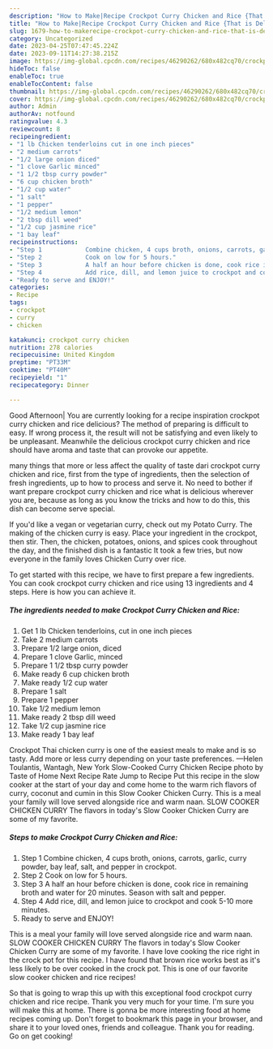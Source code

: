 ```yaml
---
description: "How to Make|Recipe Crockpot Curry Chicken and Rice {That is Delicious"
title: "How to Make|Recipe Crockpot Curry Chicken and Rice {That is Delicious"
slug: 1679-how-to-makerecipe-crockpot-curry-chicken-and-rice-that-is-delicious
category: Uncategorized
date: 2023-04-25T07:47:45.224Z
date: 2023-09-11T14:27:38.215Z
image: https://img-global.cpcdn.com/recipes/46290262/680x482cq70/crockpot-curry-chicken-and-rice-recipe-main-photo.jpg
hideToc: false
enableToc: true
enableTocContent: false
thumbnail: https://img-global.cpcdn.com/recipes/46290262/680x482cq70/crockpot-curry-chicken-and-rice-recipe-main-photo.jpg
cover: https://img-global.cpcdn.com/recipes/46290262/680x482cq70/crockpot-curry-chicken-and-rice-recipe-main-photo.jpg
author: Admin
authorAv: notfound
ratingvalue: 4.3
reviewcount: 8
recipeingredient:
- "1 lb Chicken tenderloins cut in one inch pieces"
- "2 medium carrots"
- "1/2 large onion diced"
- "1 clove Garlic minced"
- "1 1/2 tbsp curry powder"
- "6 cup chicken broth"
- "1/2 cup water"
- "1 salt"
- "1 pepper"
- "1/2 medium lemon"
- "2 tbsp dill weed"
- "1/2 cup jasmine rice"
- "1 bay leaf"
recipeinstructions:
- "Step 1            Combine chicken, 4 cups broth, onions, carrots, garlic, curry powder, bay leaf, salt, and pepper in crockpot."
- "Step 2            Cook on low for 5 hours."
- "Step 3            A half an hour before chicken is done, cook rice in remaining broth and water for 20 minutes. Season with salt and pepper."
- "Step 4            Add rice, dill, and lemon juice to crockpot and cook 5-10 more minutes."
- "Ready to serve and ENJOY!"
categories:
- Recipe
tags:
- crockpot
- curry
- chicken

katakunci: crockpot curry chicken 
nutrition: 278 calories
recipecuisine: United Kingdom
preptime: "PT33M"
cooktime: "PT40M"
recipeyield: "1"
recipecategory: Dinner

---
```



Good Afternoon| You are currently looking for a recipe inspiration crockpot curry chicken and rice delicious? The method of preparing is difficult to easy. If wrong process it, the result will not be satisfying and even likely to be unpleasant. Meanwhile the delicious crockpot curry chicken and rice should have aroma and taste that can provoke our appetite.






many things that more or less affect the quality of taste dari crockpot curry chicken and rice, first from the type of ingredients, then the selection of fresh ingredients, up to how to process and serve it. No need to bother if want prepare crockpot curry chicken and rice what is delicious wherever you are, because as long as you know the tricks and how to do this, this dish can become serve special.


If you&#39;d like a vegan or vegetarian curry, check out my Potato Curry. The making of the chicken curry is easy. Place your ingredient in the crockpot, then stir. Then, the chicken, potatoes, onions, and spices cook throughout the day, and the finished dish is a fantastic It took a few tries, but now everyone in the family loves Chicken Curry over rice.


To get started with this recipe, we have to first prepare a few ingredients. You can cook crockpot curry chicken and rice using 13 ingredients and 4 steps. Here is how you can achieve it.

<!--inarticleads1-->

##### The ingredients needed to make Crockpot Curry Chicken and Rice:

1. Get 1 lb Chicken tenderloins, cut in one inch pieces
1. Take 2 medium carrots
1. Prepare 1/2 large onion, diced
1. Prepare 1 clove Garlic, minced
1. Prepare 1 1/2 tbsp curry powder
1. Make ready 6 cup chicken broth
1. Make ready 1/2 cup water
1. Prepare 1 salt
1. Prepare 1 pepper
1. Take 1/2 medium lemon
1. Make ready 2 tbsp dill weed
1. Take 1/2 cup jasmine rice
1. Make ready 1 bay leaf


Crockpot Thai chicken curry is one of the easiest meals to make and is so tasty. Add more or less curry depending on your taste preferences. —Helen Toulantis, Wantagh, New York Slow-Cooked Curry Chicken Recipe photo by Taste of Home Next Recipe Rate Jump to Recipe Put this recipe in the slow cooker at the start of your day and come home to the warm rich flavors of curry, coconut and cumin in this Slow Cooker Chicken Curry. This is a meal your family will love served alongside rice and warm naan. SLOW COOKER CHICKEN CURRY The flavors in today&#39;s Slow Cooker Chicken Curry are some of my favorite. 

<!--inarticleads2-->

##### Steps to make Crockpot Curry Chicken and Rice:

1. Step 1            Combine chicken, 4 cups broth, onions, carrots, garlic, curry powder, bay leaf, salt, and pepper in crockpot.
1. Step 2            Cook on low for 5 hours.
1. Step 3            A half an hour before chicken is done, cook rice in remaining broth and water for 20 minutes. Season with salt and pepper.
1. Step 4            Add rice, dill, and lemon juice to crockpot and cook 5-10 more minutes.
1. Ready to serve and ENJOY!

This is a meal your family will love served alongside rice and warm naan. SLOW COOKER CHICKEN CURRY The flavors in today&#39;s Slow Cooker Chicken Curry are some of my favorite. I have love cooking the rice right in the crock pot for this recipe. I have found that brown rice works best as it&#39;s less likely to be over cooked in the crock pot. This is one of our favorite slow cooker chicken and rice recipes! 

So that is going to wrap this up with this exceptional food crockpot curry chicken and rice recipe. Thank you very much for your time. I'm sure you will make this at home. There is gonna be more interesting food at home recipes coming up. Don't forget to bookmark this page in your browser, and share it to your loved ones, friends and colleague. Thank you for reading. Go on get cooking!
